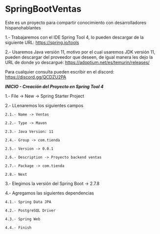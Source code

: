 # SpringBootVentas
Este es un proyecto para compartir conocimiento con desarrolladores hispanohablantes

1.- Trabajaremos con el IDE Spring Tool 4, lo pueden descargar de la siguiente URL: https://spring.io/tools

2.- Usaremos Java versión 11, motivo por el cual usaremos JDK versión 11, pueden descargar del proveedor que deseen, de igual manera les dejo la URL de donde yo descargué: https://adoptium.net/es/temurin/releases/

Para cualquier consulta pueden escribir en el discord: https://discord.gg/QCDZU2PA

*******************INICIO - Creación del Proyecto en Spring Tool 4*******************

1.- File -> New -> Spring Starter Project

2.- LLenaremos los siguientes campos

	2.1.- Name -> Ventas

  	2.2.- Type -> Maven

	2.3.- Java Version: 11

  	2.4.- Group -> com.tienda

 	2.5.- Version -> 0.0.1

  	2.6.- Description -> Proyecto backend ventas

  	2.7.- Package -> com.tienda

  	2.8.- Next

3.- Elegimos la versión del Spring Boot -> 2.7.8

4.- Agregamos las siguientes dependencias

	4.1.- Spring Data JPA

  	4.2.- PostgreSQL Driver

  	4.3.- Spring Web

  	4.4.- Finish

  



